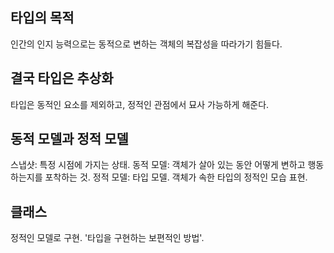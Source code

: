 ## 타입의 목적
인간의 인지 능력으로는 동적으로 변하는 객체의 복잡성을 따라가기 힘들다.

## 결국 타입은 추상화
타입은 동적인 요소를 제외하고, 정적인 관점에서 묘사 가능하게 해준다.

## 동적 모델과 정적 모델
스냅샷: 특정 시점에 가지는 상태.
동적 모델: 객체가 살아 있는 동안 어떻게 변하고 행동하는지를 포착하는 것.
정적 모델: 타입 모델. 객체가 속한 타입의 정적인 모습 표현.

## 클래스
정적인 모델로 구현. '타입을 구현하는 보편적인 방법'.
